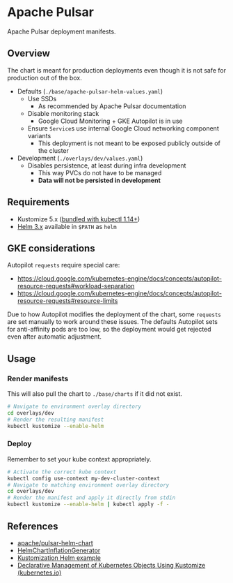 # Apache Pulsar

Apache Pulsar deployment manifests.

## Overview

The chart is meant for production deployments even though it is not safe for production out of the box.

- Defaults (`./base/apache-pulsar-helm-values.yaml`)
  - Use SSDs
    - As recommended by Apache Pulsar documentation
  - Disable monitoring stack
    - Google Cloud Monitoring + GKE Autopilot is in use
  - Ensure `Service`s use internal Google Cloud networking component variants
    - This deployment is not meant to be exposed publicly outside of the cluster
- Development (`./overlays/dev/values.yaml`)
  - Disables persistence, at least during infra development
    - This way PVCs do not have to be managed
    - **Data will not be persisted in development**

## Requirements

- Kustomize 5.x ([bundled with kubectl 1.14+](https://kubernetes.io/docs/tasks/tools/#kubectl))
- [Helm 3.x](https://helm.sh/docs/intro/install/) available in `$PATH` as `helm`

## GKE considerations

Autopilot `requests` require special care:

- https://cloud.google.com/kubernetes-engine/docs/concepts/autopilot-resource-requests#workload-separation
- https://cloud.google.com/kubernetes-engine/docs/concepts/autopilot-resource-requests#resource-limits

Due to how Autopilot modifies the deployment of the chart, some `requests` are set manually to work around
these issues. The defaults Autopilot sets for anti-affinity pods are too low, so the deployment would get
rejected even after automatic adjustment.

## Usage

### Render manifests

This will also pull the chart to `./base/charts` if it did not exist.

```sh
# Navigate to environment overlay directory
cd overlays/dev
# Render the resulting manifest
kubectl kustomize --enable-helm
```

### Deploy

Remember to set your kube context appropriately.

```sh
# Activate the correct kube context
kubectl config use-context my-dev-cluster-context
# Navigate to matching environment overlay directory
cd overlays/dev
# Render the manifest and apply it directly from stdin
kubectl kustomize --enable-helm | kubectl apply -f -
```

## References

- [apache/pulsar-helm-chart](https://github.com/apache/pulsar-helm-chart/tree/master)
- [HelmChartInflationGenerator](https://kubectl.docs.kubernetes.io/references/kustomize/builtins/#_helmchartinflationgenerator_)
- [Kustomization Helm example](https://github.com/kubernetes-sigs/kustomize/blob/master/examples/chart.md)
- [Declarative Management of Kubernetes Objects Using Kustomize (kubernetes.io)](https://kubernetes.io/docs/tasks/manage-kubernetes-objects/kustomization/)

